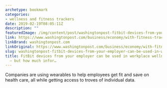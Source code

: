 ```yaml
---
archetype: bookmark
categories:
- wellness and fitness trackers
date: 2019-02-19T08:05:11Z
description: ""
featuredImage: /img/content/post/washingtonpost-fitbit-devices-from-your-employer-can-be-used-in-workplace-wellness-programs-but-how-much-infor.jpg
link: https://www.washingtonpost.com/business/economy/with-fitness-trackers-in-the-workplace-bosses-can-monitor-your-every-step--and-possibly-more/2019/02/15/75ee0848-2a45-11e9-b011-d8500644dc98_story.html?noredirect=on
linkBrand: washingtonpost.com
linkOriginal: https://www.washingtonpost.com/business/economy/with-fitness-trackers-in-the-workplace-bosses-can-monitor-your-every-step--and-possibly-more/2019/02/15/75ee0848-2a45-11e9-b011-d8500644dc98_story.html?utm_term=.59c430edcd71
slug: washingtonpost-fitbit-devices-from-your-employer-can-be-used-in-workplace-wellness-programs-but-how-much-infor
title: FitBit devices from your employer can be used in workplace wellness programs
  – but how much infor…
---
```

Companies are using wearables to help employees get fit and save on health care, all while getting access to troves of individual data.
